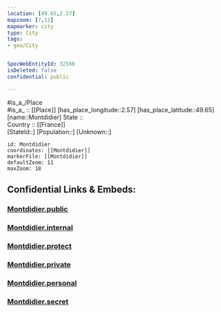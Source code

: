 ```yaml
---
location: [49.65,2.57] 
mapzoom: [7,12] 
mapmarker: city 
type: City
tags:
- geo/City


SpocWebEntityId: 32566
isDeleted: false
confidential: public

---
```

#is_a_/Place  
#is_a_ :: [[Place]] 
[has_place_longitude::2.57] 
[has_place_latitude::49.65] 
[name::Montdidier] 
State ::  
Country :: [[France]]  
[StateId::] 
[Population::] 
[Unknown::] 


```leaflet
id: Montdidier
coordinates: [[Montdidier]] 
markerFile: [[Montdidier]] 
defaultZoom: 11 
maxZoom: 18
```


## Confidential Links & Embeds: 

### [Montdidier.public](/_public/\Earth\Continent\Europe\Europe~West\France\regions~France\Hauts-de-France\departments~Hauts-de-France\Somme\communes~Somme\Montdidier\cities~MontdidierMontdidier.public.md) 

### [Montdidier.internal](/_internal/\Earth\Continent\Europe\Europe~West\France\regions~France\Hauts-de-France\departments~Hauts-de-France\Somme\communes~Somme\Montdidier\cities~MontdidierMontdidier.internal.md) 

### [Montdidier.protect](/_protect/\Earth\Continent\Europe\Europe~West\France\regions~France\Hauts-de-France\departments~Hauts-de-France\Somme\communes~Somme\Montdidier\cities~MontdidierMontdidier.protect.md) 

### [Montdidier.private](/_private/\Earth\Continent\Europe\Europe~West\France\regions~France\Hauts-de-France\departments~Hauts-de-France\Somme\communes~Somme\Montdidier\cities~MontdidierMontdidier.private.md) 

### [Montdidier.personal](/_personal/\Earth\Continent\Europe\Europe~West\France\regions~France\Hauts-de-France\departments~Hauts-de-France\Somme\communes~Somme\Montdidier\cities~MontdidierMontdidier.personal.md) 

### [Montdidier.secret](/_secret/\Earth\Continent\Europe\Europe~West\France\regions~France\Hauts-de-France\departments~Hauts-de-France\Somme\communes~Somme\Montdidier\cities~MontdidierMontdidier.secret.md)

